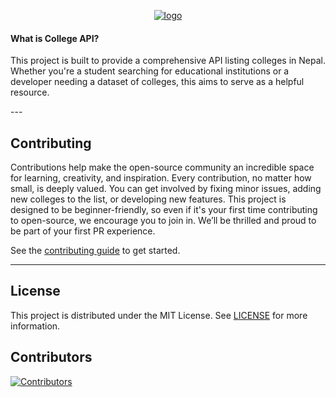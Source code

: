 <p align="center">
<a href="https://collescope-stuti-projects.vercel.app/"><img src="https://collescope-stuti-projects.vercel.app/static/images/collescope.png" alt="logo"/></a>
</p>

<h4>What is College API?</h4>
<p>This project is built to provide a comprehensive API listing colleges in Nepal. Whether you're a student searching for educational institutions or a developer needing a dataset of colleges, this  aims to serve as a helpful resource. </p>
---

## Contributing

Contributions help make the open-source community an incredible space for learning, creativity, and inspiration. Every contribution, no matter how small, is deeply valued. You can get involved by fixing minor issues, adding new colleges to the list, or developing new features. This project is designed to be beginner-friendly, so even if it's your first time contributing to open-source, we encourage you to join in. We’ll be thrilled and proud to be part of your first PR experience.

See the [contributing guide](https://github.com/SXC-ALCC/collescope/blob/main/contribution.md) to get started.

---

## License

This project is distributed under the MIT License. See [LICENSE](LICENSE) for more information.

## Contributors

[![Contributors](https://contrib.rocks/image?repo=SXC_ALCC/collescope)](https://github.com/SXC-ALCC/collescope/graphs/contributors)
